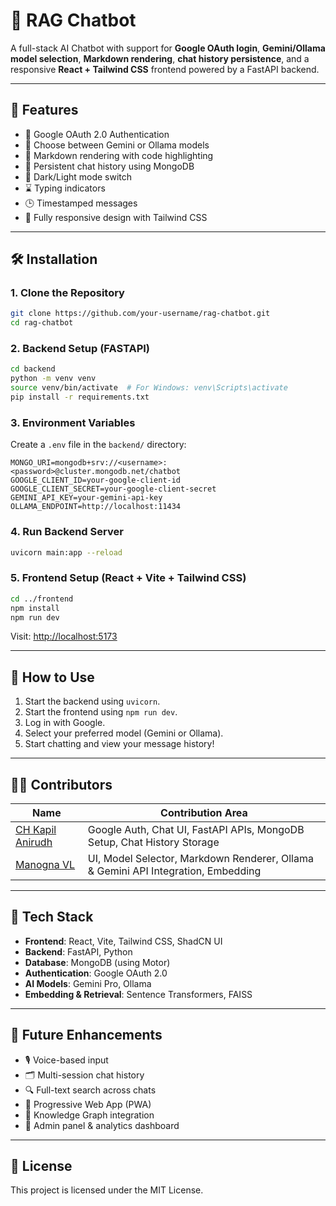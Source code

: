 
# 🤖 RAG Chatbot

A full-stack AI Chatbot with support for **Google OAuth login**, **Gemini/Ollama model selection**, **Markdown rendering**, **chat history persistence**, and a responsive **React + Tailwind CSS** frontend powered by a FastAPI backend.

---

## 🚀 Features

- 🔐 Google OAuth 2.0 Authentication
- 🧠 Choose between Gemini or Ollama models
- 📝 Markdown rendering with code highlighting
- 💾 Persistent chat history using MongoDB
- 🌙 Dark/Light mode switch
- ⌛ Typing indicators
- 🕒 Timestamped messages
- 📱 Fully responsive design with Tailwind CSS

---

## 🛠️ Installation

### 1. Clone the Repository

```bash
git clone https://github.com/your-username/rag-chatbot.git
cd rag-chatbot
```

### 2. Backend Setup (FASTAPI)

```bash
cd backend
python -m venv venv
source venv/bin/activate  # For Windows: venv\Scripts\activate
pip install -r requirements.txt
```

### 3. Environment Variables

Create a `.env` file in the `backend/` directory:

```env
MONGO_URI=mongodb+srv://<username>:<password>@cluster.mongodb.net/chatbot
GOOGLE_CLIENT_ID=your-google-client-id
GOOGLE_CLIENT_SECRET=your-google-client-secret
GEMINI_API_KEY=your-gemini-api-key
OLLAMA_ENDPOINT=http://localhost:11434
```

### 4. Run Backend Server

```bash
uvicorn main:app --reload
```

### 5. Frontend Setup (React + Vite + Tailwind CSS)

```bash
cd ../frontend
npm install
npm run dev
```

Visit: [http://localhost:5173](http://localhost:5173)

---

## 🧪 How to Use

1. Start the backend using `uvicorn`.
2. Start the frontend using `npm run dev`.
3. Log in with Google.
4. Select your preferred model (Gemini or Ollama).
5. Start chatting and view your message history!

---

## 🧑‍💻 Contributors

| Name            | Contribution Area                          |
|-----------------|--------------------------------------------|
| [CH Kapil Anirudh](https://github.com/chkapil7?tab=repositories)    | Google Auth, Chat UI, FastAPI APIs, MongoDB Setup, Chat History Storage         |
| [Manogna VL](https://github.com/manogna2508)             |  UI, Model Selector, Markdown Renderer, Ollama & Gemini API Integration, Embedding      |

---

## 🧱 Tech Stack

- **Frontend**: React, Vite, Tailwind CSS, ShadCN UI
- **Backend**: FastAPI, Python
- **Database**: MongoDB (using Motor)
- **Authentication**: Google OAuth 2.0
- **AI Models**: Gemini Pro, Ollama
- **Embedding & Retrieval**: Sentence Transformers, FAISS

---

## 🔮 Future Enhancements

- 🎙️ Voice-based input
- 🗂️ Multi-session chat history
- 🔍 Full-text search across chats
- 📱 Progressive Web App (PWA)
- 🧠 Knowledge Graph integration
- 🧾 Admin panel & analytics dashboard

---

## 📄 License

This project is licensed under the MIT License.
